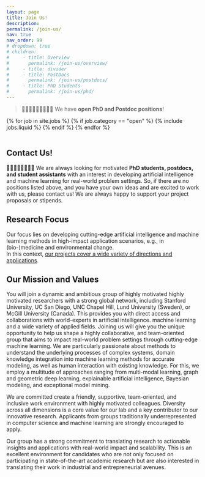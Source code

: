 ```yaml
---
layout: page
title: Join Us!
description:
permalink: /join-us/
nav: true
nav_order: 99
# dropdown: true
# children:
#     - title: Overview
#       permalink: /join-us/overview/
#     - title: divider
#     - title: PostDocs
#       permalink: /join-us/postdocs/
#     - title: PhD Students
#       permalink: /join-us/phd/
---
```


<!--
> **Two open PhD/Postdoc** positions. The calls are open until **January 31st, 2024**. We are looking forward to you applications! 🥳 Please apply for both positions!
> * [Position 1](https://jobs.uni-rostock.de/jobposting/3ca315a64762f179542465dd0daf2331b9a5c3a80) (funded by the [THEMIS project](/projects/2022_themis))
> * [Position 2](https://jobs.uni-rostock.de/jobposting/2317ec88a7e47bc3fb2c78f744415dd5a4de55400) (requires some German skills 🇩🇪)
-->

<!-- > Are you looking for an exciting Ph.D. position at the intersection of data science and leadership development at large organizations? Then work with the founder team of [JENEWEIN](https://jenewein.ch) on novel, impactful data science methods - while getting your Ph.D. as an external student at my lab for [Intelligent Data Analytics](https://bckrlab.org). We are looking forward to your [application](https://www.linkedin.com/jobs/view/3826383435)! -->

<!-- > We currently do not have open Postdoc or PhD positions. Please check back here regularly, as we may post new openings in the near future! -->

> 👩👩‍🎓🧑‍🏫👩‍⚕️🙋‍♂️ We have **open PhD and Postdoc positions**!

<!-- > 👩‍⚕️🙋‍♂️ For **student assistant positions**, please look [here](/for-students/jobs/). -->

<div class="jobs">
    {% for job in site.jobs %}
        {% if job.category == "open" %}
            {% include jobs.liquid %}
        {% endif %}
    {% endfor %}
</div>

<br/>

## Contact Us!

👩‍🎓🧑‍🏫👩‍⚕️🙋‍♂️ We are always looking for motivated **PhD students, postdocs, and student assistants** with an interest in developing artificial intelligence and machine learning for real-world problem settings. So, if there are no positions listed above, and you have your own ideas and are excited to work with us, please contact us! We are always happy to support your project proposals or stipends.

## Research Focus

Our focus lies on developing cutting-edge artificial intelligence and machine learning methods in high-impact application scenarios, e.g., in (bio-)medicine and environmental change.  
In this context, [our projects cover a wide variety of directions and applications](/projects).

## Our Mission and Values

You will join a dynamic and ambitious group of highly motivated highly motivated researchers with a strong global network, including Stanford University, UC San Diego, UNC Chapel Hill, Lund University (Sweden), or McGill University (Canada). This provides you with direct access and collaborations with world-experts in artificial intelligence. machine learning and a wide variety of applied fields. Joining us will give you the unique opportunity to help us shape a highly collaborative, and team-oriented group that aims to impact real-world problem settings through cutting-edge machine learning. We are particularly passionate about methods to understand the underlying processes of complex systems, domain knowledge integration into machine learning methods for accurate modeling, as well as human interaction with existing knowledge. For this, we employ a multitude of approaches ranging from multi-modal learning, graph and geometric deep learning, explainable artificial intelligence, Bayesian modeling, and exceptional model mining.

We are committed create a friendly, supportive, team-oriented, and inclusive work environment with highly motivated colleagues. Diversity across all dimensions is a core value for our lab and a key contributor to our innovative research. Applicants from groups traditionally underrepresented in computer science and machine learning are strongly encouraged to apply.

Our group has a strong commitment to translating research to actionable insights and applications with real-world impact and scalability. This is an excellent environment for candidates who are not only focused on participating in state-of-the-art academic research but are also interested in translating their work in industrial and entrepreneurial avenues.

